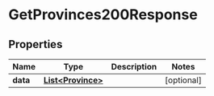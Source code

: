 

# GetProvinces200Response


## Properties

| Name | Type | Description | Notes |
|------------ | ------------- | ------------- | -------------|
|**data** | [**List&lt;Province&gt;**](Province.md) |  |  [optional] |



